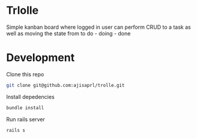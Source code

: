 # Trlolle
Simple kanban board where logged in user can perform CRUD to a task as well as moving the state from to do - doing - done

# Development
Clone this repo
```bash
git clone git@github.com:ajisaprl/trolle.git
```

Install depedencies
```bash
bundle install
```

Run rails server
```bash
rails s
```
